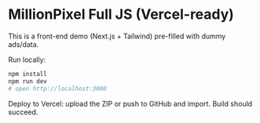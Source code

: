 # MillionPixel Full JS (Vercel-ready)
This is a front-end demo (Next.js + Tailwind) pre-filled with dummy ads/data.

Run locally:
```bash
npm install
npm run dev
# open http://localhost:3000
```

Deploy to Vercel: upload the ZIP or push to GitHub and import. Build should succeed.
